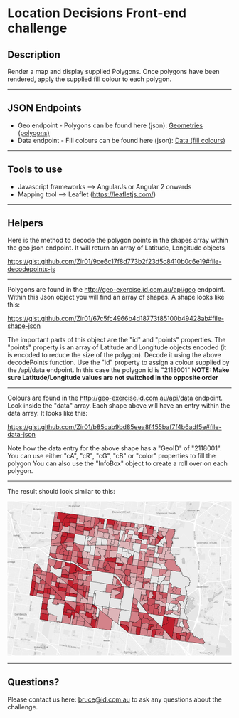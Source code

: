 # Location Decisions Front-end challenge

## Description
Render a map and display supplied Polygons. Once polygons have been rendered, apply the supplied fill colour to each polygon.

---

## JSON Endpoints
- Geo endpoint - Polygons can be found here (json): [Geometries (polygons)](http://geo-exercise.id.com.au/api/geo)
- Data endpoint - Fill colours can be found here (json): [Data (fill colours)](http://geo-exercise.id.com.au/api/data)

---

## Tools to use
- Javascript frameworks --> AngularJs or Angular 2 onwards
- Mapping tool --> Leaflet (https://leafletjs.com/)

---

## Helpers
Here is the method to decode the polygon points in the shapes array within the geo json endpoint. It will return an array of Latitude, Longitude objects

https://gist.github.com/Zir01/9ce6c17f8d773b2f23d5c8410b0c6e19#file-decodepoints-js


---


Polygons are found in the http://geo-exercise.id.com.au/api/geo endpoint. Within this Json object you will find an array of shapes. A shape looks like this:

https://gist.github.com/Zir01/67c5fc4966b4d18773f85100b49428ab#file-shape-json

The important parts of this object are the "id" and "points" properties. The "points" property is an
array of Latitude and Longitude objects encoded (it is encoded to reduce the size of the polygon).
Decode it using the above decodePoints function. Use the "id" property to assign a colour supplied by
the /api/data endpoint. In this case the polygon id is "2118001"
**NOTE: Make sure Latitude/Longitude values are not switched in the opposite order**

---

Colours are found in the http://geo-exercise.id.com.au/api/data endpoint. Look inside the "data" array. Each shape above will have an entry within the data array. It looks like this:

https://gist.github.com/Zir01/b85cab9bd85eea8f455baf7f4b6adf5e#file-data-json

Note how the data entry for the above shape has a "GeoID" of "2118001". You can use either "cA", "cR", "cG", "cB" or "color" properties to fill the polygon
You can also use the "InfoBox" object to create a roll over on each polygon.

---

The result should look similar to this:

![image info](./result.png)

---

## Questions?
Please contact us here: bruce@id.com.au to ask any questions about the challenge.


